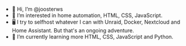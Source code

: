 - 👋 Hi, I’m @joosterws
- 👀 I’m interested in home automation, HTML, CSS, JavaScript.
- 🖥️ I try to selfhost whatever I can with Unraid, Docker, Nextcloud and Home Assistant. But that's an ongoing adventure.
- 🌱 I’m currently learning more HTML, CSS, JavaScript and Python.
<!-- - 💞️ I’m looking to collaborate on ...
- 📫 How to reach me ... -->

<!---
joosterws/joosterws is a ✨ special ✨ repository because its `README.md` (this file) appears on your GitHub profile.
You can click the Preview link to take a look at your changes.
--->
